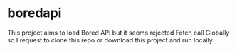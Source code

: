 # boredapi
This project aims to load Bored API but it seems rejected Fetch call Globally so I request to clone this repo or download this project and run locally.
